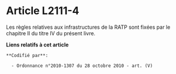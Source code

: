 # Article L2111-4

Les règles relatives aux infrastructures de la RATP sont fixées par le chapitre II du titre IV du présent livre.

**Liens relatifs à cet article**

	**Codifié par**:

	  - Ordonnance n°2010-1307 du 28 octobre 2010 - art. (V)
